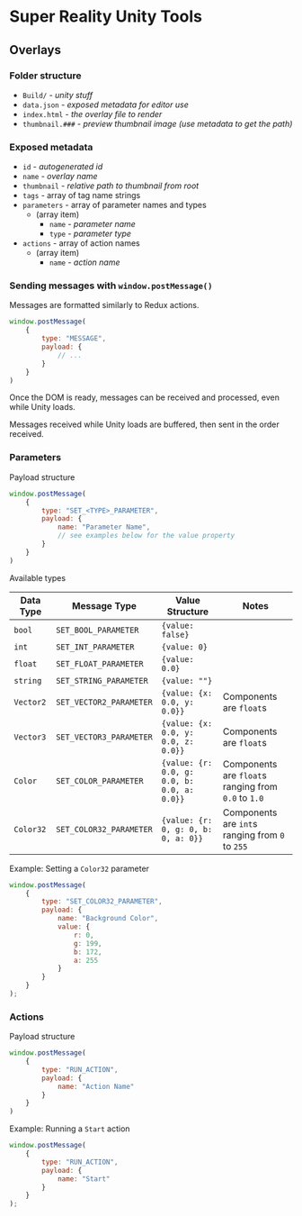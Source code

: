 ﻿# Super Reality Unity Tools

## Overlays

### Folder structure

- `Build/` - *unity stuff*
- `data.json` - *exposed metadata for editor use*
- `index.html` - *the overlay file to render*
- `thumbnail.###` - *preview thumbnail image (use metadata to get the path)*

### Exposed metadata

- `id` - *autogenerated id*
- `name` - *overlay name*
- `thumbnail` - *relative path to thumbnail from root*
- `tags` - array of tag name strings
- `parameters` - array of parameter names and types
  - (array item)
    - `name` - *parameter name*
    - `type` - *parameter type*
- `actions` - array of action names
  - (array item)
    - `name` - *action name*

### Sending messages with `window.postMessage()`

Messages are formatted similarly to Redux actions.

```javascript
window.postMessage(
    {
        type: "MESSAGE",
        payload: {
            // ...
        }
    }
)
```

Once the DOM is ready, messages can be received and processed, even while Unity loads.

Messages received while Unity loads are buffered, then sent in the order received. 

### Parameters

Payload structure

```javascript
window.postMessage(
    {
        type: "SET_<TYPE>_PARAMETER",
        payload: {
            name: "Parameter Name",
            // see examples below for the value property
        }
    }
)
```

Available types

| Data Type | Message Type            | Value Structure                             | Notes
| --------- | ----------------------- | ------------------------------------------- | -----
| `bool`    | `SET_BOOL_PARAMETER`    | `{value: false}`                            |
| `int`     | `SET_INT_PARAMETER`     | `{value: 0}`                                |
| `float`   | `SET_FLOAT_PARAMETER`   | `{value: 0.0}`                              |
| `string`  | `SET_STRING_PARAMETER`  | `{value: ""}`                               |
| `Vector2` | `SET_VECTOR2_PARAMETER` | `{value: {x: 0.0, y: 0.0}}`                 | Components are `float`s
| `Vector3` | `SET_VECTOR3_PARAMETER` | `{value: {x: 0.0, y: 0.0, z: 0.0}}`         | Components are `float`s
| `Color`   | `SET_COLOR_PARAMETER`   | `{value: {r: 0.0, g: 0.0, b: 0.0, a: 0.0}}` | Components are `float`s ranging from `0.0` to `1.0` 
| `Color32` | `SET_COLOR32_PARAMETER` | `{value: {r: 0, g: 0, b: 0, a: 0}}`         | Components are `int`s ranging from `0` to `255`

Example: Setting a `Color32` parameter

```javascript
window.postMessage(
    {
        type: "SET_COLOR32_PARAMETER",
        payload: {
            name: "Background Color",
            value: {
                r: 0,
                g: 199,
                b: 172,
                a: 255
            }
        }
    }
);
```

### Actions

Payload structure

```javascript
window.postMessage(
    {
        type: "RUN_ACTION",
        payload: {
            name: "Action Name"
        }
    }
)
```

Example: Running a `Start` action

```javascript
window.postMessage(
    {
        type: "RUN_ACTION",
        payload: {
            name: "Start"
        }
    }
);
```

